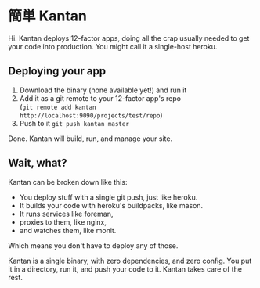 # 簡単 Kantan

Hi. Kantan deploys 12-factor apps, doing all the crap usually needed to get your code into production. You might call it a single-host heroku.

## Deploying your app

1. Download the binary (none available yet!) and run it
2. Add it as a git remote to your 12-factor app's repo  
(<code>git remote add kantan http://localhost:9090/projects/test/repo</code>)
3. Push to it <code>git push kantan master</code>

Done. Kantan will build, run, and manage your site.

## Wait, what?
Kantan can be broken down like this:

* You deploy stuff with a single git push, just like heroku.
* It builds your code with heroku's buildpacks, like mason.
* It runs services like foreman,
* proxies to them, like nginx,
* and watches them, like monit.

Which means you don't have to deploy any of those.

Kantan is a single binary, with zero dependencies, and zero config. You put it in a directory, run it, and push your code to it. Kantan takes care of the rest.


